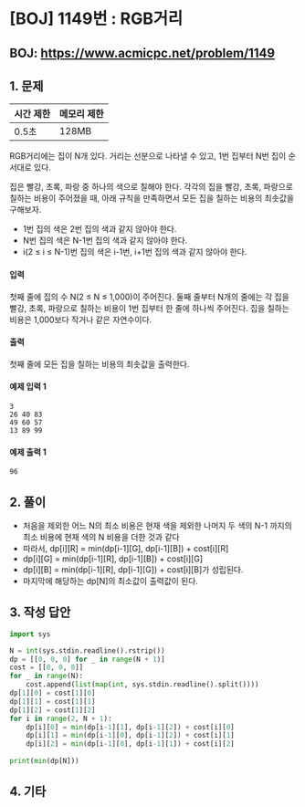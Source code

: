 #  [BOJ] 1149번 : RGB거리

## BOJ: https://www.acmicpc.net/problem/1149

## 1. 문제

|시간 제한| 메모리 제한| 
|:----|:----|
|0.5초|128MB|

RGB거리에는 집이 N개 있다. 거리는 선분으로 나타낼 수 있고, 1번 집부터 N번 집이 순서대로 있다.

집은 빨강, 초록, 파랑 중 하나의 색으로 칠해야 한다. 각각의 집을 빨강, 초록, 파랑으로 칠하는 비용이 주어졌을 때, 아래 규칙을 만족하면서 모든 집을 칠하는 비용의 최솟값을 구해보자.

- 1번 집의 색은 2번 집의 색과 같지 않아야 한다.
- N번 집의 색은 N-1번 집의 색과 같지 않아야 한다.
- i(2 ≤ i ≤ N-1)번 집의 색은 i-1번, i+1번 집의 색과 같지 않아야 한다.

#### 입력
첫째 줄에 집의 수 N(2 ≤ N ≤ 1,000)이 주어진다. 둘째 줄부터 N개의 줄에는 각 집을 빨강, 초록, 파랑으로 칠하는 비용이 1번 집부터 한 줄에 하나씩 주어진다. 집을 칠하는 비용은 1,000보다 작거나 같은 자연수이다.

#### 출력
첫째 줄에 모든 집을 칠하는 비용의 최솟값을 출력한다.

#### 예제 입력 1
```
3
26 40 83
49 60 57
13 89 99
```
#### 예제 출력 1
```
96
```
## 2. 풀이
- 처음을 제외한 어느 N의 최소 비용은 현재 색을 제외한 나머지 두 색의 N-1 까지의 최소 비용에 현재 색의 N 비용을 더한 것과 같다
- 따라서, dp[i][R] = min(dp[i-1][G], dp[i-1][B]) + cost[i][R]
- dp[i][G] = min(dp[i-1][R], dp[i-1][B]) + cost[i][G]
- dp[i][B] = min(dp[i-1][R], dp[i-1][G]) + cost[i][B]가 성립된다.
- 마지막에 해당하는 dp[N]의 최소값이 출력값이 된다.

## 3. 작성 답안
```python
import sys

N = int(sys.stdin.readline().rstrip())
dp = [[0, 0, 0] for _ in range(N + 1)]
cost = [[0, 0, 0]]
for _ in range(N):
    cost.append(list(map(int, sys.stdin.readline().split())))
dp[1][0] = cost[1][0]
dp[1][1] = cost[1][1]
dp[1][2] = cost[1][2]
for i in range(2, N + 1):
    dp[i][0] = min(dp[i-1][1], dp[i-1][2]) + cost[i][0]
    dp[i][1] = min(dp[i-1][0], dp[i-1][2]) + cost[i][1]
    dp[i][2] = min(dp[i-1][0], dp[i-1][1]) + cost[i][2]
    
print(min(dp[N]))
```
## 4. 기타
